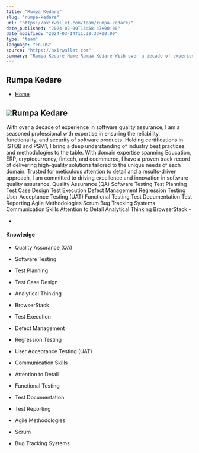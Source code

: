```yaml
---
title: "Rumpa Kedare"
slug: "rumpa-kedare"
url: "https://axirwallet.com/team/rumpa-kedare/"
date_published: "2024-02-09T13:58:47+00:00"
date_modified: "2024-03-14T11:38:33+00:00"
type: "team"
language: "en-US"
source: "https://axirwallet.com"
summary: "Rumpa Kedare Home Rumpa Kedare With over a decade of experience in software quality assurance, I am a seasoned professional with expertise in ensuring the reliability, functionality, and security of software products. Holding certifications in ISTQB and PSM1, I bring a deep understanding of industry best practices and methodologies to the table. With domain expertise spanning Education, ERP, cryptocurrency, fintech, and ecommerce, I have a proven track record of delivering high-quality solutions tailored to the unique needs of each domain. Trusted for meticulous attention to detail and a results-driven approach, I am committed to driving excellence and innovation in software [&hellip;]"
---
```


Rumpa Kedare
------------

- [Home](https://axirwallet.com/)
 
 ![](https://axirwallet.com/wp-content/uploads/Image-e1707487419113.jpg)Rumpa Kedare
------------

 With over a decade of experience in software quality assurance, I am a seasoned professional with expertise in ensuring the reliability, functionality, and security of software products. Holding certifications in ISTQB and PSM1, I bring a deep understanding of industry best practices and methodologies to the table. With domain expertise spanning Education, ERP, cryptocurrency, fintech, and ecommerce, I have a proven track record of delivering high-quality solutions tailored to the unique needs of each domain. Trusted for meticulous attention to detail and a results-driven approach, I am committed to driving excellence and innovation in software quality assurance. Quality Assurance (QA) Software Testing Test Planning Test Case Design Test Execution Defect Management Regression Testing User Acceptance Testing (UAT) Functional Testing Test Documentation Test Reporting Agile Methodologies Scrum Bug Tracking Systems Communication Skills Attention to Detail Analytical Thinking BrowserStack - [ ](https://twitter.com/Rumpakedare)
- [ ](https://www.linkedin.com/in/rumpa-nilesh-k-2306b363/)
 
#### Knowledge

- Quality Assurance (QA)
- Software Testing
- Test Planning
- Test Case Design
- Analytical Thinking
- BrowserStack
 
- Test Execution
- Defect Management
- Regression Testing
- User Acceptance Testing (UAT)
- Communication Skills
- Attention to Detail
 
- Functional Testing
- Test Documentation
- Test Reporting
- Agile Methodologies
- Scrum
- Bug Tracking Systems